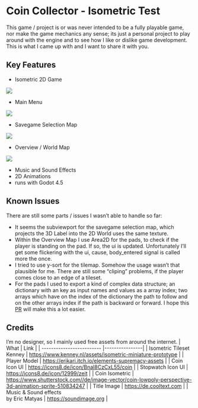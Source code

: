 Coin Collector - Isometric Test
===============================

This game / project is or was never intended to be a fully playable game, nor make the game mechanics any sense; its just a personal project to play around with the engine and to see how I like or dislike game development. This is what I came up with and I want to share it with you.


Key Features
------------
- Isometric 2D Game
<img src="https://i.imgur.com/042uWXA.gif"/>

- Main Menu
<img src="https://i.imgur.com/xtwbhlA.gif"/>

- Savegame Selection Map
<img src="https://i.imgur.com/T5VOttg.gif"/>

- Overview / World Map
<img src="https://i.imgur.com/Wytc47A.gif"/>

- Music and Sound Effects
- 2D Animations
- runs with Godot 4.5


Known Issues
------------
There are still some parts / issues I wasn’t able to handle so far:

- It seems the subviewport for the savegame selection map, which projects the 3D Label into the 2D World uses the same texture.
- Within the Overview Map I use Area2D for the pads, to check if the player is standing on the pad. If so, the ui is updated. Unfortunately I’ll get some flickering with the ui, cause, body_entered signal is called more the once.
- I tried to use y-sort for the tilemap. Somehow the usage wasn’t that plausible for me. There are still some “cliping” problems, if the player comes close to an edge of a tileset.
- For the pads I used to export a kind of complex data structure; an dictionary with an key as input names and values as a array index; two arrays which have on the index of the dictionary the path to follow and on the other arrays index if the path is backward or forward. I hope this [PR](https://github.com/godotengine/godot/pull/48201) will make this a lot easier.


Credits
------------
I’m no designer, so I mainly used free assets from around the internet.
| What                      | Link           |
| ------------------------- |----------------|
| Isometric Tileset Kenney  | https://www.kenney.nl/assets/isometric-miniature-prototype |
| Player Model              | https://erikari.itch.io/elements-supremacy-assets      |
| Coin Icon UI              | https://icons8.de/icon/Bnal8CzCxL55/coin     |
| Stopwatch Icon UI         | https://icons8.de/icon/12999/zeit |
| Coin Isometric            | https://www.shutterstock.com//de/image-vector/coin-lowpoly-perspective-3d-animation-sprite-510834247     |
| Title Image               | https://de.cooltext.com   |
| Music & Sound effects <br> by Eric Matyas |   https://soundimage.org  |
